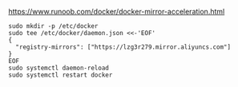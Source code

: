 https://www.runoob.com/docker/docker-mirror-acceleration.html
```
sudo mkdir -p /etc/docker
sudo tee /etc/docker/daemon.json <<-'EOF'
{
  "registry-mirrors": ["https://lzg3r279.mirror.aliyuncs.com"]
}
EOF
sudo systemctl daemon-reload
sudo systemctl restart docker
```
